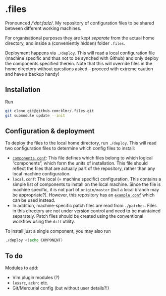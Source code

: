 # .files

Pronounced <em>/'dɒtːfaɪlz/</em>. My repository of configuration files to be
shared between different working machines.

For organisational purposes they are kept *separate* from the actual home
directory, and inside a (conveniently hidden) folder `.files`.

Deployment happens via `./deploy`. This will read a local configuration file
(machine specific and thus not to be synched with Github) and only deploy the
components specified therein. Note that this will override files in the home
directory without questions asked – proceed with extreme caution and have a
backup handy!

## Installation

Run

```bash
git clone git@github.com:klmr/.files.git
git submodule update --init
```

## Configuration & deployment

To deploy the files to the local home directory, run `./deploy`. This will read
two configuration files to determine which config files to install:

 * [`components.conf`](components.conf): This file defines which files belong to
   which logical “components”, which form the units of installation. This file
   should reflect the files that are actually part of the repository, rather
   than any local machine configuration.
 * `local.conf`: The local (= machine specific) configuration. This contains a
   simple list of components to install on the local machine. Since the file is
   machine specific, it is not part of `origin/master` (but a local branch may
   be appropriate?). However, this repository has an
   [`example.conf`](example.conf) which can be used instead.
* In addition, machine-specific patch files are read from `./patches`. Files in
  this directory are not under version control and need to be maintained
  separately. Patch files should be created using the conventional workflow
  using the `diff` utility.

To install just a single component, you may also run

```bash
./deploy <(echo COMPONENT)
```


## To do

Modules to add:

 * Vim plugin modules (?)
 * `lessrc`, `ackrc` etc.
 * Git/Mercurial config (but without user details?!)
